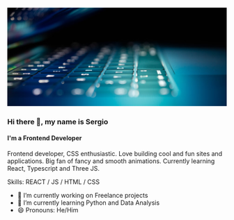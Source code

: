 ![Frontend Developer](https://github.com/sergiofruto/sergiofruto/blob/main/computer-blue-light.png)

### Hi there 👋, my name is Sergio
#### I'm a Frontend Developer

Frontend developer, CSS enthusiastic. Love building cool and fun sites and applications. Big fan of fancy and smooth animations. Currently learning React, Typescript and Three JS.

Skills: REACT / JS / HTML / CSS

- 🔭 I’m currently working on Freelance projects 
- 🌱 I’m currently learning Python and Data Analysis
- 😄 Pronouns: He/Him 




